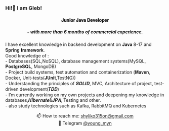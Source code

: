 ### Hi!👋 I am Gleb!
<h4 align="center">𝐉𝐮𝐧𝐢𝐨𝐫 𝐉𝐚𝐯𝐚 𝐃𝐞𝐯𝐞𝐥𝐨𝐩𝐞𝐫</h4>
<h5 align="center">- with more than 6 months of commercial experience.</h5>

<h7 align="left">I have excellent knowledge in backend development on 𝐉𝐚𝐯𝐚 8-17 and 𝐒𝐩𝐫𝐢𝐧𝐠 𝐟𝐫𝐚𝐦𝐞𝐰𝐨𝐫𝐤.</h7><br>
<h7 align="left"> Good knowledge of :</h7><br>
<h8 align="left">- Databases(SQL,NoSQL), database management systems(MySQL, 𝐏𝐨𝐬𝐭𝐠𝐫𝐞𝐒𝐐𝐋, MongoDB)</h8><br>
<h8 align="left">- Project build systems, test automation and containerization (𝐌𝐚𝐯𝐞𝐧, Docker, Unit-tests(𝐉𝐔𝐧𝐢𝐭,TestNG))</h8><br>
<h8 align="left">- Understanding the principles of 𝑺𝑶𝑳𝑰𝑫, MVC, Architecture of project, test-driven development(𝑻𝑫𝑫)</h8><br>
<h8 align="left">- I’m currently working on my own projects and deepening my knowledge in databases,𝑯𝒊𝒃𝒆𝒓𝒏𝒂𝒕𝒆&𝑱𝑷𝑨, Testing and other.</h8><br>
<h8 align="left">- also study technologies such as Kafka, RabbitMQ and Kubernetes</h8><br>

<p align='center'>
   📫 How to reach me: <a href='mailto:shyliko315on@gmail.com'>shyliko315on@gmail.com</a><br>
   🔵 Telegram <a href='t.me/young_myn'>@young_myn</a>
</p>
